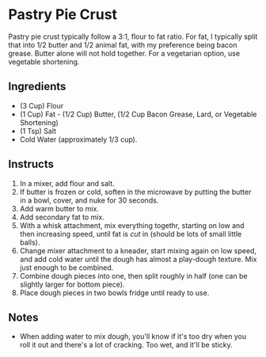 # Pastry Pie Crust

Pastry pie crust typically follow a 3:1, flour to fat ratio. For fat, I typically split that into 1/2 butter and 1/2 animal fat, with my preference being bacon grease. Butter alone will not hold together. For a vegetarian option, use vegetable shortening.

## Ingredients

* (3 Cup) Flour
* (1 Cup) Fat - (1/2 Cup) Butter, (1/2 Cup Bacon Grease, Lard, or Vegetable Shortening)
* (1 Tsp) Salt
* Cold Water (approximately 1/3 cup).

## Instructs

1. In a mixer, add flour and salt.
2. If butter is frozen or cold, soften in the microwave by putting the butter in a bowl, cover, and nuke for 30 seconds.
3. Add warm butter to mix.
4. Add secondary fat to mix.
5. With a whisk attachment, mix everything togethr, starting on low and then increasing speed, until fat is _cut_ in (should be lots of small little balls).
6. Change mixer attachment to a kneader, start mixing again on low speed, and add cold water until the dough has almost a play-dough texture. Mix just enough to be combined.
7. Combine dough pieces into one, then split roughly in half (one can be slightly larger for bottom piece).
8. Place dough pieces in two bowls fridge until ready to use.

## Notes

* When adding water to mix dough, you'll know if it's too dry when you roll it out and there's a lot of cracking. Too wet, and it'll be sticky.
